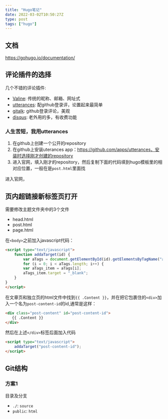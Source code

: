 ```yaml
---
title: "Hugo笔记"
date: 2022-03-02T10:50:27Z
type: post
tags: ["hugo"]
---
```


## 文档

https://gohugo.io/documentation/

## 评论插件的选择

几个不错的评论插件:
 - [Valine](https://valine.js.org/): 传统的昵称、邮箱、网址式
 - [utterances](https://utteranc.es/): 配github登录评，论置起来最简单
 - [gitalk](https://gitalk.github.io/): github登录评论，美观
 - [disqus](https://disqus.com/): 老外用的多，有收费功能

### 人生苦短，我用utterances

1. 在github上创建一个公开的repository
2. 在github上安装uterances app：https://github.com/apps/utterances，安装时选择刚才创建的repository
3. 进入官网，填入刚才的repository，然后复制下面的代码填到hugo模板里的相对应位置，一般在是`post.html`里面找

进入官网，

## 页内超链接新标签页打开

需要修改主题文件夹中的3个文件
 - head.html
 - post.html
 - page.html

在`<body>`之前加入javascript代码：
```html
<script type="text/javascript">
	function addaTarget(id) {
		var aTags = document.getElementById(id).getElementsByTagName("a");
		for (i = 0; i < aTags.length; i++) {
		var aTags_item = aTags[i];
		aTags_item.target = "_blank";
    }
}
</script>
```

在文章页和独立页的html文件中找到`{{ .Content }}`，并在把它包裹住的`<div>`加入一个名为`post-content-id`的id,通常是这样：
```html
<div class="post-content" id="post-content-id">
   {{ .Content }}
</div>
```

然后在上述`</div>`标签后面加入代码
```html
<script type="text/javascript">
	addaTarget("post-content-id");
</script>
```

## Git结构

### 方案1

目录及分支
 - `./`: `source`
 - `public`: `html`

